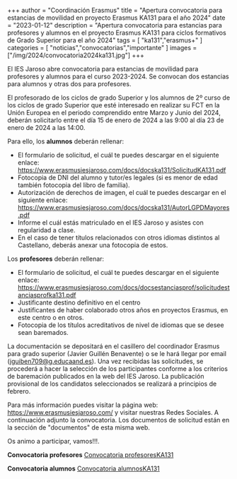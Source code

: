 +++
author = "Coordinación Erasmus"
title = "Apertura convocatoria para estancias de movilidad en proyecto Erasmus KA131 para el año 2024"
date = "2023-01-12"
description = "Apertura convocatoria para estancias para profesores y alumnos en el proyecto Erasmus KA131 para ciclos formativos de Grado Superior para el año 2024"
tags = [
    "ka131","erasmus+"
]
categories = [
    "noticias","convocatorias","importante"
]
images  = ["/img/2024/convocatoria2024ka131.jpg"]
+++

El IES Jaroso abre convocatoria para estancias de movilidad para profesores y alumnos para el curso 2023-2024. Se convocan dos estancias para alumnos y otras dos para profesores.

El profesorado de los ciclos de grado Superior y los alumnos de 2º curso de los ciclos de grado Superior que esté interesado en realizar su FCT en la Unión Europea en el periodo comprendido entre Marzo y Junio del 2024, deberán solicitarlo entre el día 15 de enero de 2024 a las 9:00 al día 23 de enero de 2024 a las 14:00. 

Para ello, los **alumnos** deberán rellenar:
-	El formulario de solicitud, el cuál te puedes descargar en el siguiente enlace: https://www.erasmusiesjaroso.com/docs/docska131/SolicitudKA131.pdf
-	Fotocopia de DNI del alumno y tutor/es legales (si es menor de edad también fotocopia del libro de familia).
-	Autorización de derechos de imagen, el cuál te puedes descargar en el siguiente enlace: https://www.erasmusiesjaroso.com/docs/docska131/AutorLGPDMayores.pdf
-	Informe el cuál estás matriculado en el IES Jaroso y asistes con regularidad a clase.
-	En el caso de tener títulos relacionados con otros idiomas distintos al Castellano, deberás anexar una fotocopia de estos.

Los **profesores** deberán rellenar:
-	El formulario de solicitud, el cuál te puedes descargar en el siguiente enlace: https://www.erasmusiesjaroso.com/docs/docsestanciasprof/solicitudestanciasprofka131.pdf
-   Justificante destino definitivo en el centro
-   Justificantes de haber colaborado otros años en proyectos Erasmus, en este centro o en otros.
-   Fotocopia de los títulos acreditativos de nivel de idiomas que se desee sean baremados.

La documentación se depositará en el casillero del coordinador Erasmus para grado superior (Javier Guillén Benavente) o se le hará llegar por email (jguiben709@g.educaand.es). Una vez recibidas las solicitudes, se procederá a hacer la selección de los participantes conforme a los criterios de baremación publicados en la web del IES Jaroso. La publicación provisional de los candidatos seleccionados se realizará a principios de febrero.

Para más información puedes visitar la página web: https://www.erasmusiesjaroso.com/ y visitar nuestras Redes Sociales.
A continuación adjunto la convocatoria. Los documentos de solicitud están en la sección de "documentos" de esta misma web.

Os animo a participar, vamos!!!.


**Convocatoria profesores** [Convocatoria profesoresKA131](/docs/docsestanciasprof/aperturaestanciasprof2024.pdf)  

**Convocatoria alumnos** [Convocatoria alumnosKA131](/docs/convocatoriaalumnoska131-2024.pdf)

